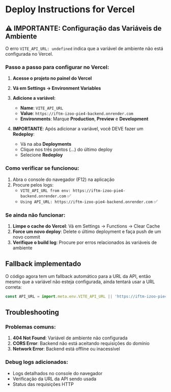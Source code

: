 # Deploy Instructions for Vercel

## ⚠️ IMPORTANTE: Configuração das Variáveis de Ambiente

O erro `VITE_API_URL: undefined` indica que a variável de ambiente não está configurada no Vercel.

### Passo a passo para configurar no Vercel:

1. **Acesse o projeto no painel do Vercel**
2. **Vá em Settings → Environment Variables**
3. **Adicione a variável:**
   - **Name**: `VITE_API_URL`
   - **Value**: `https://iftm-izoo-pie4-backend.onrender.com`
   - **Environments**: Marque **Production**, **Preview** e **Development**

4. **IMPORTANTE**: Após adicionar a variável, você DEVE fazer um **Redeploy**:
   - Vá na aba **Deployments**
   - Clique nos três pontos (...) do último deploy
   - Selecione **Redeploy**

### Como verificar se funcionou:

1. Abra o console do navegador (F12) na aplicação
2. Procure pelos logs:
   - `VITE_API_URL from env: https://iftm-izoo-pie4-backend.onrender.com` ✅
   - `Using API_URL: https://iftm-izoo-pie4-backend.onrender.com` ✅

### Se ainda não funcionar:

1. **Limpe o cache do Vercel**: Vá em Settings → Functions → Clear Cache
2. **Force um novo deploy**: Delete o último deployment e faça push de um novo commit
3. **Verifique o build log**: Procure por erros relacionados às variáveis de ambiente

## Fallback implementado

O código agora tem um fallback automático para a URL da API, então mesmo que a variável não esteja configurada, ainda tentará usar a URL correta:

```javascript
const API_URL = import.meta.env.VITE_API_URL || 'https://iftm-izoo-pie4-backend.onrender.com';
```

## Troubleshooting

### Problemas comuns:
1. **404 Not Found**: Variável de ambiente não configurada
2. **CORS Error**: Backend não está aceitando requisições do domínio
3. **Network Error**: Backend está offline ou inacessível

### Debug logs adicionados:
- Logs detalhados no console do navegador
- Verificação da URL da API sendo usada
- Status das requisições HTTP